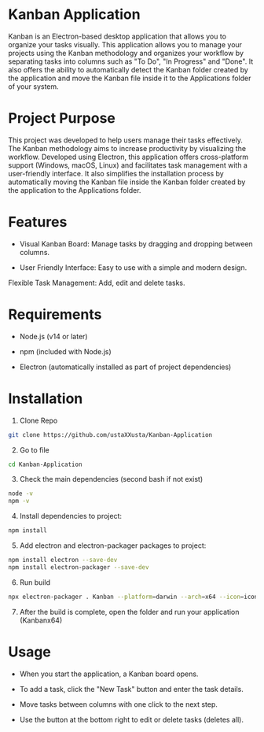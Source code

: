 # Kanban Application

Kanban is an Electron-based desktop application that allows you to organize your tasks visually. This application allows you to manage your projects using the Kanban methodology and organizes your workflow by separating tasks into columns such as "To Do", "In Progress" and "Done". It also offers the ability to automatically detect the Kanban folder created by the application and move the Kanban file inside it to the Applications folder of your system.

# Project Purpose

This project was developed to help users manage their tasks effectively. The Kanban methodology aims to increase productivity by visualizing the workflow. Developed using Electron, this application offers cross-platform support (Windows, macOS, Linux) and facilitates task management with a user-friendly interface. It also simplifies the installation process by automatically moving the Kanban file inside the Kanban folder created by the application to the Applications folder.
# Features
- Visual Kanban Board: Manage tasks by dragging and dropping between columns.

- User Friendly Interface: Easy to use with a simple and modern design.

Flexible Task Management: Add, edit and delete tasks.

# Requirements
- Node.js (v14 or later)

- npm (included with Node.js)

- Electron (automatically installed as part of project dependencies)

# Installation

1) Clone Repo
```bash
git clone https://github.com/ustaXXusta/Kanban-Application
```
2) Go to file
```bash
cd Kanban-Application
```
3) Check the main dependencies (second bash if not exist) 
```bash
node -v
npm -v
```
4) Install dependencies to project:
```bash
npm install
```
5) Add electron and electron-packager packages to project:
```bash
npm install electron --save-dev
npm install electron-packager --save-dev
```
6) Run build
```bash
npx electron-packager . Kanban --platform=darwin --arch=x64 --icon=icon.icns --overwrite
```
7) After the build is complete, open the folder and run your application (Kanbanx64)

# Usage
- When you start the application, a Kanban board opens.

- To add a task, click the "New Task" button and enter the task details.

- Move tasks between columns with one click to the next step.

- Use the button at the bottom right to edit or delete tasks (deletes all).
